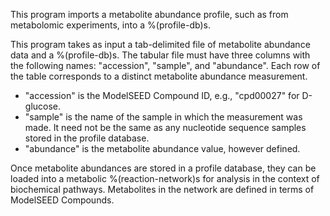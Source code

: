 This program imports a metabolite abundance profile, such as from metabolomic experiments, into a %(profile-db)s.

This program takes as input a tab-delimited file of metabolite abundance data and a %(profile-db)s. The tabular file must have three columns with the following names: "accession", "sample", and "abundance". Each row of the table corresponds to a distinct metabolite abundance measurement.

- "accession" is the ModelSEED Compound ID, e.g., "cpd00027" for D-glucose.
- "sample" is the name of the sample in which the measurement was made. It need not be the same as any nucleotide sequence samples stored in the profile database.
- "abundance" is the metabolite abundance value, however defined.

Once metabolite abundances are stored in a profile database, they can be loaded into a metabolic %(reaction-network)s for analysis in the context of biochemical pathways. Metabolites in the network are defined in terms of ModelSEED Compounds.

